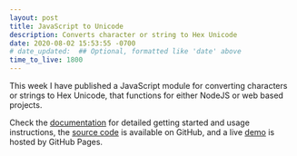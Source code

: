 ```yaml
---
layout: post
title: JavaScript to Unicode
description: Converts character or string to Hex Unicode
date: 2020-08-02 15:53:55 -0700
# date_updated:  ## Optional, formatted like 'date' above
time_to_live: 1800
---
```




This week I have published a JavaScript module for converting characters or strings to Hex Unicode, that functions for either NodeJS or web based projects.


Check the [documentation][documentation__to_unicode] for detailed getting started and usage instructions, the [source code][source__to_unicode] is available on GitHub, and a live [demo][demo__to_unicode] is hosted by GitHub Pages.



[documentation__to_unicode]: https://github.com/javascript-utilities/to-unicode/blob/main/.github/README.md "Repository documentation"

[source__to_unicode]: https://github.com/javascript-utilities/to-unicode "Repository source code"

[demo__to_unicode]: https://javascript-utilities.github.io/to-unicode/index.html

[question__code_review__stack_exchange]: https://codereview.stackexchange.com/questions/247547/javascript-string-to-unicode-hex

